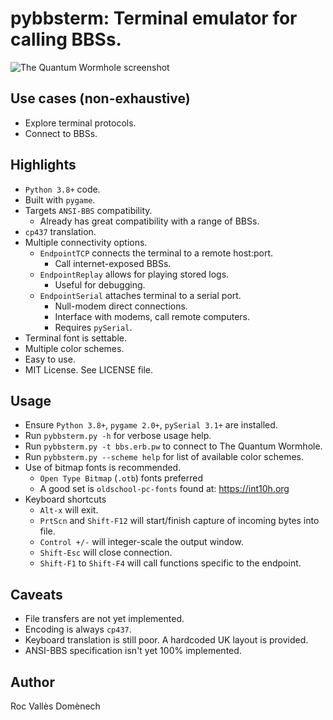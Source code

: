 # pybbsterm: Terminal emulator for calling BBSs.

![The Quantum Wormhole screenshot](https://b.rvalles.net/unsorted/pybbsterm_tqw.png)

## Use cases (non-exhaustive)
* Explore terminal protocols.
* Connect to BBSs.

## Highlights
* `Python 3.8+` code.
* Built with `pygame`.
* Targets `ANSI-BBS` compatibility.
  * Already has great compatibility with a range of BBSs.
* `cp437` translation.
* Multiple connectivity options.
  * `EndpointTCP` connects the terminal to a remote host:port.
    * Call internet-exposed BBSs.
  * `EndpointReplay` allows for playing stored logs.
    * Useful for debugging.
  * `EndpointSerial` attaches terminal to a serial port.
    * Null-modem direct connections.
    * Interface with modems, call remote computers.
    * Requires `pySerial`.
* Terminal font is settable.
* Multiple color schemes.
* Easy to use.
* MIT License. See LICENSE file.

## Usage
* Ensure `Python 3.8+`, `pygame 2.0+`, `pySerial 3.1+` are installed.
* Run `pybbsterm.py -h` for verbose usage help.
* Run `pybbsterm.py -t bbs.erb.pw` to connect to The Quantum Wormhole.
* Run `pybbsterm.py --scheme help` for list of available color schemes.
* Use of bitmap fonts is recommended.
  * `Open Type Bitmap` (`.otb`) fonts preferred
  * A good set is `oldschool-pc-fonts` found at: https://int10h.org
* Keyboard shortcuts
  * `Alt-x` will exit.
  * `PrtScn` and `Shift-F12` will start/finish capture of incoming bytes into file.
  * `Control +/-` will integer-scale the output window.
  * `Shift-Esc` will close connection.
  * `Shift-F1` to `Shift-F4` will call functions specific to the endpoint.

## Caveats
* File transfers are not yet implemented.
* Encoding is always `cp437`.
* Keyboard translation is still poor. A hardcoded UK layout is provided.
* ANSI-BBS specification isn't yet 100% implemented.

## Author
Roc Vallès Domènech
